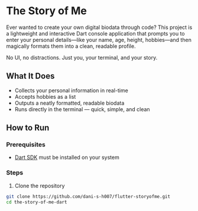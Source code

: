 # The Story of Me

Ever wanted to create your own digital biodata through code? This project is a lightweight and interactive Dart console application that prompts you to enter your personal details—like your name, age, height, hobbies—and then magically formats them into a clean, readable profile.

No UI, no distractions. Just you, your terminal, and your story.

## What It Does

- Collects your personal information in real-time
- Accepts hobbies as a list
- Outputs a neatly formatted, readable biodata
- Runs directly in the terminal — quick, simple, and clean

## How to Run

### Prerequisites

- [Dart SDK](https://dart.dev/get-dart) must be installed on your system

### Steps

1. Clone the repository

```bash
git clone https://github.com/dani-s-h007/flutter-storyofme.git
cd the-story-of-me-dart
